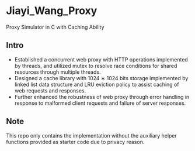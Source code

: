 # Jiayi_Wang_Proxy
Proxy Simulator in C with Caching Ability

## Intro
* Established a concurrent web proxy with HTTP operations implemented by threads, and utilized mutex to resolve race
conditions for shared resources through multiple threads.
* Designed a cache library with 1024 ∗ 1024 bits storage implemented by linked list data structure and LRU eviction policy to
assist caching of web requests and responses.
* Further enhanced the robustness of web proxy through error handling in response to malformed client requests and failure of
server responses.

## Note
This repo only contains the implementation without the auxiliary helper functions provided as starter code due to privacy reason.
